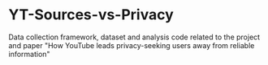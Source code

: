 # YT-Sources-vs-Privacy
Data collection framework, dataset and analysis code related to the project and paper "How YouTube leads privacy-seeking users away from reliable information"

